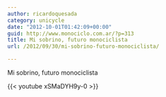```yaml
---
author: ricardoquesada
category: unicycle
date: "2012-10-01T01:42:09+00:00"
guid: http://www.monociclo.com.ar/?p=313
title: Mi sobrino, futuro monociclista
url: /2012/09/30/mi-sobrino-futuro-monociclista/

---
```


Mi sobrino, futuro monociclista

{{< youtube xSMaDYH9y-0 >}}
